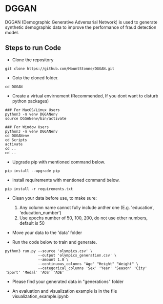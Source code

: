 # DGGAN
DGGAN (Demographic Generative Adversarial Network) is used to generate synthetic demographic data to improve the performance of fraud detection model.

## Steps to run Code
- Clone the repository
```
git clone https://github.com/MountStonne/DGGAN.git
```

- Goto the cloned folder.
```
cd DGGAN
```

- Create a virtual envirnoment (Recommended, If you dont want to disturb python packages)
```
### For MacOS/Linux Users
python3 -m venv DGGANenv
source DGGANenv/bin/activate

### For Window Users
python3 -m venv DGGANenv
cd DGGANenv
cd Scripts
activate
cd ..
cd ..
```

- Upgrade pip with mentioned command below.
```
pip install --upgrade pip
```
- Install requirements with mentioned command below.
```
pip install -r requirements.txt
```

- Clean your data before use, to make sure:
    1. Any column name cannot fully include anther one (E.g. 'education', 'education_number')
    2. Use epochs number of 50, 100, 200, do not use other numbers, default is 50

- Move your data to the 'data' folder

- Run the code below to train and generate.

```
python3 run.py --source 'olympics.csv' \
               --output 'olympics_generation.csv' \
               --amount 1.0 \
               --continuous_columns "Age" "Height" "Weight" \
               --categorical_columns 'Sex' 'Year' 'Season' 'City' 'Sport' 'Medal' 'AOS' 'AOE' 
```
- Please find your generated data in "generations" folder

- An evaluation and visualization example is in the file visualization_example.ipynb

















